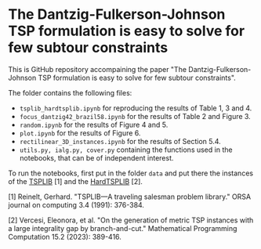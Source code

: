 # The Dantzig-Fulkerson-Johnson TSP formulation is easy to solve for few subtour constraints

This is GitHub repository accompaining the paper "The Dantzig-Fulkerson-Johnson TSP formulation is easy to solve for few subtour constraints".

The folder contains the following files:

- `tsplib_hardtsplib.ipynb`  for reproducing the results of Table 1, 3 and 4.
- `focus_dantzig42_brazil58.ipynb` for the results of Table 2 and Figure 3.
- `random.ipynb` for the results of Figure 4 and 5. 
- `plot.ipynb` for the results of Figure 6.
- `rectilinear_3D_instances.ipynb` for the results of Section 5.4.
- `utils.py, ialg.py, cover.py` containing the functions used in the notebooks, that can be of independent interest.

To run the notebooks, first put in the folder `data` and put there the instances of the [TSPLIB](http://comopt.ifi.uni-heidelberg.de/software/TSPLIB95/) [1] and the [HardTSPLIB](https://github.com/eleonoravercesi/HardTSPLIB/) [2].

[1] Reinelt, Gerhard. "TSPLIB—A traveling salesman problem library." ORSA journal on computing 3.4 (1991): 376-384.


[2] Vercesi, Eleonora, et al. "On the generation of metric TSP instances with a large integrality gap by branch-and-cut." Mathematical Programming Computation 15.2 (2023): 389-416.